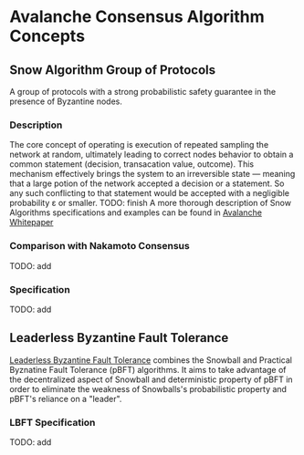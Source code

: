 # Avalanche Consensus Algorithm Concepts

## Snow Algorithm Group of Protocols

A group of protocols with a strong probabilistic safety guarantee in the presence of Byzantine nodes.

### Description

The core concept of operating is execution of repeated sampling the network at random, ultimately leading to correct nodes behavior to obtain a common statement (decision, transacation value, outcome).
This mechanism effectively brings the system to an irreversible state — meaning that a large potion of the network accepted a decision or a statement.
So any such conflicting to that statement would be accepted with a negligible probability ε or smaller.
TODO: finish
A more thorough description of Snow Algorithms specifications and examples can be found in [Avalanche Whitepaper](https://assets-global.website-files.com/5d80307810123f5ffbb34d6e/6009805681b416f34dcae012_Avalanche%20Consensus%20Whitepaper.pdf)

### Comparison with Nakamoto Consensus

TODO: add

### Specification

TODO: add

## Leaderless Byzantine Fault Tolerance

[Leaderless Byzantine Fault Tolerance](https://www2.eecs.berkeley.edu/Pubs/TechRpts/2020/EECS-2020-121.pdf) combines the Snowball and Practical Byznatine Fault Tolerance (pBFT) algorithms.
It aims to take advantage of the decentralized aspect of Snowball and deterministic property of pBFT in order to eliminate the weakness of Snowballs's probabilistic property and pBFT's reliance on a "leader".

### LBFT Specification

TODO: add
